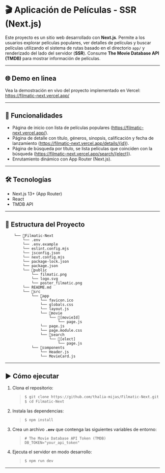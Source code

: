 # 🎬 Aplicación de Películas - SSR (Next.js)

Este proyecto es un sitio web desarrollado con **Next.js**. Permite a los usuarios explorar películas populares, ver detalles de películas y buscar películas utilizando el sistema de rutas basado en el directorio `app/` y renderizado del lado del servidor (**SSR**). Consume **The Movie Database API (TMDB)** para mostrar información de películas.

---
## 🌐 Demo en linea

Vea la demostración en vivo del proyecto implementado en Vercel: https://filmatic-next.vercel.app/

---

## 🚀 Funcionalidades

- Página de inicio con lista de películas populares (https://filmatic-next.vercel.app/).
- Página de detalle con título, géneros, sinopsis, calificación y fecha de lanzamiento (https://filmatic-next.vercel.app/details/{id}).
- Página de búsqueda por título, se lista películas que coinciden con la búsqueda (https://filmatic-next.vercel.app/search/{elect}).
- Enrutamiento dinámico con App Router (Next.js).

---

## 🛠️ Tecnologías

- Next.js 13+ (App Router)
- React
- TMDB API

---

## 📁 Estructura del Proyecto

```
    └── 📁Filmatic-Next
        └── .env
        └── .env.example
        └── eslint.config.mjs
        └── jsconfig.json
        └── next.config.mjs
        └── package-lock.json
        └── package.json
        └── 📁public
            └── filmatic.png
            └── logo.svg
            └── poster_filmatic.png
        └── README.md
        └── 📁src
            └── 📁app
                └── favicon.ico
                └── globals.css
                └── layout.js
                └── 📁movie
                    └── 📁[movieId]
                        └── page.js
                └── page.js
                └── page.module.css
                └── 📁search
                    └── 📁[elect]
                        └── page.js
            └── 📁components
                └── Header.js
                └── MovieCard.js
```

---

## ▶️ Cómo ejecutar

1. Clona el repositorio:

   > ```bash
   > $ git clone https://github.com/thalia-mijas/Filmatic-Next.git
   > $ cd Filmatic-Next
   > ```

2. Instala las dependencias:

   > ```bash
   > $ npm install
   > ```

3. Crea un archivo **`.env`** que contenga las siguientes variables de entorno:

   > ```
   > # The Movie Database API Token (TMDB)
   > DB_TOKEN="your_api_token"
   > ```

4. Ejecuta el servidor en modo desarrollo:
   > ```bash
   > $ npm run dev
   > ```

---